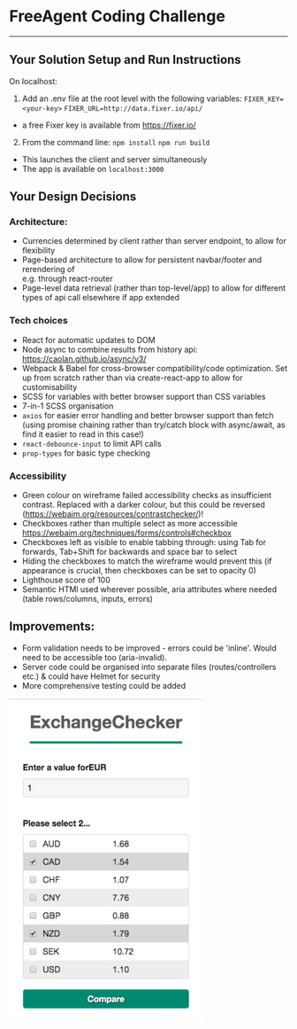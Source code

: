 # FreeAgent Coding Challenge

---

## Your Solution Setup and Run Instructions

On localhost:

1. Add an .env file at the root level with the following variables:
   `FIXER_KEY=<your-key>`
   `FIXER_URL=http://data.fixer.io/api/`

- a free Fixer key is available from https://fixer.io/

2. From the command line:
   `npm install`
   `npm run build`

- This launches the client and server simultaneously
- The app is available on `localhost:3000`

## Your Design Decisions

### Architecture:

- Currencies determined by client rather than server endpoint, to allow for flexibility
- Page-based architecture to allow for persistent navbar/footer and rerendering of <main> e.g. through react-router
- Page-level data retrieval (rather than top-level/app) to allow for different types of api call elsewhere if app extended

### Tech choices

- React for automatic updates to DOM
- Node async to combine results from history api: https://caolan.github.io/async/v3/
- Webpack & Babel for cross-browser compatibility/code optimization. Set up from scratch rather than via create-react-app to allow for customisability
- SCSS for variables with better browser support than CSS variables
- 7-in-1 SCSS organisation
- `axios` for easier error handling and better browser support than fetch (using promise chaining rather than try/catch block with async/await, as find it easier to read in this case!)
- `react-debounce-input` to limit API calls
- `prop-types` for basic type checking

### Accessibility

- Green colour on wireframe failed accessibility checks as insufficient contrast. Replaced with a darker colour, but this could be reversed (https://webaim.org/resources/contrastchecker/)!
- Checkboxes rather than multiple select as more accessible https://webaim.org/techniques/forms/controls#checkbox
- Checkboxes left as visible to enable tabbing through: using Tab for forwards, Tab+Shift for backwards and space bar to select
- Hiding the checkboxes to match the wireframe would prevent this (if appearance is crucial, then checkboxes can be set to opacity 0)
- Lighthouse score of 100
- Semantic HTMl used wherever possible, aria attributes where needed (table rows/columns, inputs, errors)

## Improvements:

- Form validation needs to be improved - errors could be 'inline'. Would need to be accessible too (aria-invalid).
- Server code could be organised into separate files (routes/controllers etc.) & could have Helmet for security
- More comprehensive testing could be added


<img align="center" src="./form.jpg" alt="form" width="350">


